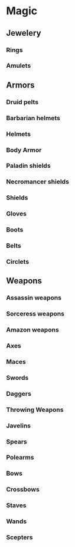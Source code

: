 # Magic

## Jewelery
### Rings
### Amulets

## Armors
### Druid pelts
### Barbarian helmets
### Helmets
### Body Armor
### Paladin shields
### Necromancer shields
### Shields
### Gloves
### Boots
### Belts
### Circlets 

## Weapons
### Assassin weapons
### Sorceress weapons
### Amazon weapons 
### Axes
### Maces
### Swords
### Daggers
### Throwing Weapons
### Javelins
### Spears
### Polearms
### Bows
### Crossbows
### Staves
### Wands
### Scepters 


